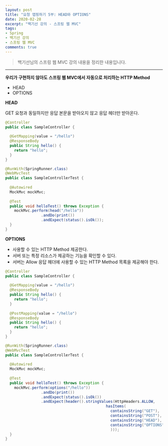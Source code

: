 ```yaml
---
layout: post 
title: "요청 맵핑하기 5부: HEAD와 OPTIONS"
date: 2020-02-28
excerpt: "백기선 강의 - 스프링 웹 MVC"
tags: 
- Spring
- 백기선 강의
- 스프링 웹 MVC
comments: true 
---
```


>백기선님의 스프링 웹 MVC 강의 내용을 정리한 내용입니다.
---

**우리가 구현하지 않아도 스프링 웹 MVC에서 자동으로 처리하는 HTTP Method**

* HEAD
* OPTIONS



**HEAD**

GET 요청과 동일하지만 응답 본문을 받아오지 않고 응답 헤더만 받아온다.



```java
@Controller
public class SampleController {
  
  @GetMapping(value = "/hello")
  @ResponseBody 
  public String hello() {
    return "hello";
  }
}
```

```java
@RunWith(SpringRunner.class)
@WebMvcTest
public class SampleControllerTest {
  
  @Autowired
  MockMvc mockMvc;
  
  @Test
  public void helloTest() throws Exception {
    mockMvc.perform(head("/hello"))
      			.andDo(print())
      			.andExpect(status().isOk());
  }
}
```





**OPTIONS**

* 사용할 수 있는 HTTP Method 제공한다.
* 서버 또는 특정 리소스가 제공하는 기능을 확인할 수 있다.
* 서버는 Allow 응답 헤더에 사용할 수 있는 HTTP Method 목록을 제공해야 한다.

```java
@Controller
public class SampleController {
  
  @GetMapping(value = "/hello")
  @ResponseBody 
  public String hello() {
    return "hello";
  }
  
  @PostMapping(value = "/hello")
  @ResponseBody 
  public String hello() {
    return "hello";
  }
}
```

```java
@RunWith(SpringRunner.class)
@WebMvcTest
public class SampleControllerTest {
  
  @Autowired
  MockMvc mockMvc;
  
  @Test
  public void helloTest() throws Exception {
    mockMvc.perform(options("/hello"))
      			.andDo(print())
      			.andExpect(status().isOk())
      			.andExpect(header().stringValues(HttpHeaders.ALLOW,
                                             hasItems(
                                               containsString("GET"), 
                                               containsString("POST"),
                                               containsString("HEAD"),
                                               containsString("OPTIONS")
                                               )));
  }
}
```


